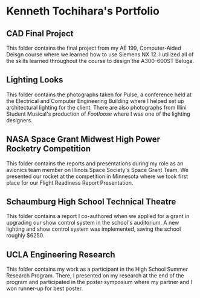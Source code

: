 # Kenneth Tochihara's Portfolio
## CAD Final Project
This folder contains the final project from my AE 199, Computer-Aided Deisgn course where we learned how to use Siemens NX 12. I utilized all of the skills learned throughout the course to design the A300-600ST Beluga.
## Lighting Looks
This folder contains the photographs taken for Pulse, a conference held at the Electrical and Computer Engineering Building where I helped set up architectural lighting for the client. There are also photographs from Illini Student Musical's production of *Footloose* where I was one of the lighting designers.
## NASA Space Grant Midwest High Power Rocketry Competition
This folder contains the reports and presentations during my role as an avionics team member on Illinois Space Society's Space Grant Team. We presented our rocket at the competition in Minnesota where we took first place for our Flight Readiness Report Presentation.
## Schaumburg High School Technical Theatre
This folder contains a report I co-authored when we applied for a grant in upgrading our show control system in the school's auditorium. A new lighting and show control system was implemented, saving the school roughly $6250.
## UCLA Engineering Research
This folder contains my work as a participant in the High School Summer Research Program. There, I presented on my research at the end of the program and participated in the poster symposium where my partner and I won runner-up for best poster.
